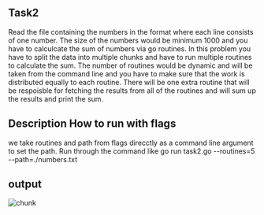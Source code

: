 ##  Task2
Read the file containing the numbers in the format where each line consists of one number.
The size of the numbers would be minimum 1000 and you have to calculcate the sum of numbers via go routines.
In this problem you have to split the data into multiple chunks and have to run multiple routines to calculate the sum.
The number of routines would be dynamic and will be taken from the command line and you have to make sure that the work is distributed  equally to each routine.
There will be one extra routine that will be respoisble for fetching the results from all of the routines and will sum up the results and print the sum.
## Description How to run with flags 
we take  routines and path from flags direcctly as a command line argument to set the path.
Run through the command like
go run task2.go --routines=5  --path=./numbers.txt

## output
![chunk](https://user-images.githubusercontent.com/93153939/179921220-7e255d51-568b-43ae-b7b9-09b18251cb1b.PNG)
